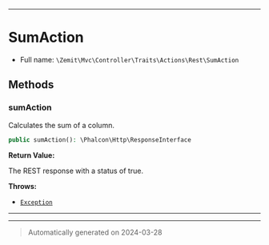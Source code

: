 ***

# SumAction





* Full name: `\Zemit\Mvc\Controller\Traits\Actions\Rest\SumAction`




## Methods


### sumAction

Calculates the sum of a column.

```php
public sumAction(): \Phalcon\Http\ResponseInterface
```









**Return Value:**

The REST response with a status of true.



**Throws:**

- [`Exception`](../../../../../../Exception.md)



***

***
> Automatically generated on 2024-03-28

